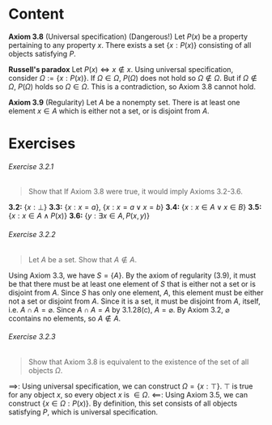 # Content
**Axiom 3.8** (Universal specification) (Dangerous!)
Let $P(x)$ be a property pertaining to any property $x$. There exists a set $\{x:P(x)\}$ consisting of all objects satisfying $P$.

**Russell's paradox**
Let $P(x)\iff x\notin x$. Using universal specification, consider $\Omega:=\{x:P(x)\}$. If $\Omega\in\Omega$, $P(\Omega)$ does not hold so $\Omega\notin\Omega$. But if $\Omega\notin\Omega$, $P(\Omega)$ holds so $\Omega\in\Omega$. This is a contradiction, so Axiom 3.8 cannot hold.

**Axiom 3.9** (Regularity)
Let $A$ be a nonempty set. There is at least one element $x\in A$ which is either not a set, or is disjoint from $A$.
# Exercises
###### Exercise 3.2.1
> Show that If Axiom 3.8 were true, it would imply Axioms 3.2-3.6.

**3.2:** $\{x:\bot\}$
**3.3:** $\{x:x=a\}$, $\{x:x=a\vee x=b\}$
**3.4:** $\{x:x\in A\vee x\in B\}$
**3.5:** $\{x:x\in A\wedge P(x)\}$
**3.6:** $\{y:\exists x\in A,P(x,y)\}$
###### Exercise 3.2.2
> Let $A$ be a set. Show that $A\notin A$.

Using Axiom 3.3, we have $S=\{A\}$. By the axiom of regularity (3.9), it must be that there must be at least one element of $S$ that is either not a set or is disjoint from $A$. Since $S$ has only one element, $A$, this element must be either not a set or disjoint from $A$. Since it is a set, it must be disjoint from $A$, itself, i.e. $A\cap A=\varnothing$. Since $A\cap A=A$ by 3.1.28(c), $A=\varnothing$. By Axiom 3.2, $\varnothing$ ccontains no elements, so $A\notin A$.

###### Exercise 3.2.3
> Show that Axiom 3.8 is equivalent to the existence of the set of all objects $\Omega$.

$\implies$: Using universal specification, we can construct $\Omega=\{x:\top\}$. $\top$ is true for any object $x$, so every object $x$ is $\in\Omega$.
$\impliedby$: Using Axiom 3.5, we can construct $\{x\in\Omega:P(x)\}$. By definition, this set consists of all objects satisfying $P$, which is universal specification.